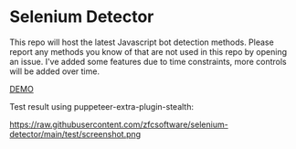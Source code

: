 # Selenium Detector
This repo will host the latest Javascript bot detection methods. Please report any methods you know of that are not used in this repo by opening an issue. I've added some features due to time constraints, more controls will be added over time.

[DEMO](https://zfcsoftware.github.io/selenium-detector/)

Test result using puppeteer-extra-plugin-stealth:

https://raw.githubusercontent.com/zfcsoftware/selenium-detector/main/test/screenshot.png
